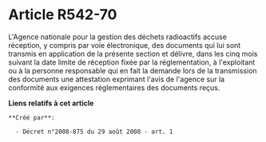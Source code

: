 # Article R542-70

L'Agence nationale pour la gestion des déchets radioactifs accuse réception, y compris par voie électronique, des documents
qui lui sont transmis en application de la présente section et délivre, dans les cinq mois suivant la date limite de
réception fixée par la réglementation, à l'exploitant ou à la personne responsable qui en fait la demande lors de la
transmission des documents une attestation exprimant l'avis de l'agence sur la conformité aux exigences réglementaires des
documents reçus.

**Liens relatifs à cet article**

	**Créé par**:

	  - Décret n°2008-875 du 29 août 2008 - art. 1
